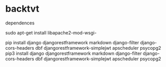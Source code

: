 # backtvt

dependences

sudo apt-get install libapache2-mod-wsgi-

pip install django djangorestframework markdown django-filter django-cors-headers dbf djangorestframework-simplejwt apscheduler psycopg2
pip3 install django djangorestframework markdown django-filter django-cors-headers dbf djangorestframework-simplejwt apscheduler psycopg2
